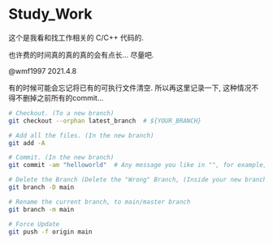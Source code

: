 # Study_Work

这个是我看和找工作相关的 C/C++ 代码的. 

也许费的时间真的真的真的会有点长... 尽量吧.

@wmf1997
2021.4.8 

有的时候可能会忘记将已有的可执行文件清空. 
所以再这里记录一下, 这种情况不得不删掉之前所有的commit... 

```bash
# Checkout. (To a new branch)
git checkout --orphan latest_branch  # ${YOUR_BRANCH}

# Add all the files. (In the new branch)
git add -A

# Commit. (In the new branch)
git commit -am "helloworld"  # Any message you like in "", for example, "hey,you"

# Delete the Branch (Delete the "Wrong" Branch, (Inside your new branch, for example, main/master branch))
git branch -D main

# Rename the current branch, to main/master branch
git branch -m main

# Force Update 
git push -f origin main
```